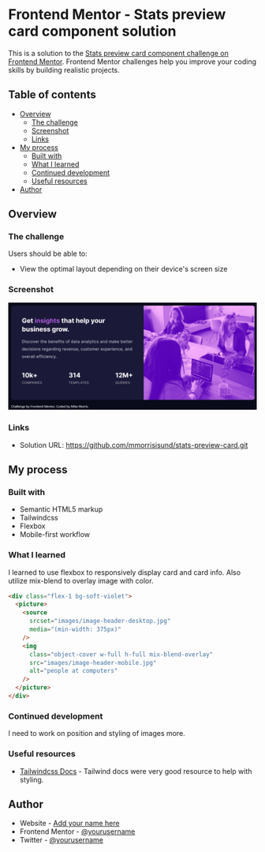 # Frontend Mentor - Stats preview card component solution

This is a solution to the [Stats preview card component challenge on Frontend Mentor](https://www.frontendmentor.io/challenges/stats-preview-card-component-8JqbgoU62). Frontend Mentor challenges help you improve your coding skills by building realistic projects.

## Table of contents

- [Overview](#overview)
  - [The challenge](#the-challenge)
  - [Screenshot](#screenshot)
  - [Links](#links)
- [My process](#my-process)
  - [Built with](#built-with)
  - [What I learned](#what-i-learned)
  - [Continued development](#continued-development)
  - [Useful resources](#useful-resources)
- [Author](#author)

## Overview

### The challenge

Users should be able to:

- View the optimal layout depending on their device's screen size

### Screenshot

![](./screenshot.jpg)

### Links

- Solution URL: https://github.com/mmorrisisund/stats-preview-card.git

## My process

### Built with

- Semantic HTML5 markup
- Tailwindcss
- Flexbox
- Mobile-first workflow

### What I learned

I learned to use flexbox to responsively display card and card info. Also utilize mix-blend to overlay image with color.

```html
<div class="flex-1 bg-soft-violet">
  <picture>
    <source
      srcset="images/image-header-desktop.jpg"
      media="(min-width: 375px)"
    />
    <img
      class="object-cover w-full h-full mix-blend-overlay"
      src="images/image-header-mobile.jpg"
      alt="people at computers"
    />
  </picture>
</div>
```

### Continued development

I need to work on position and styling of images more.

### Useful resources

- [Tailwindcss Docs](https://tailwindcss.com/docs) - Tailwind docs were very good resource to help with styling.

## Author

- Website - [Add your name here](https://www.your-site.com)
- Frontend Mentor - [@yourusername](https://www.frontendmentor.io/profile/yourusername)
- Twitter - [@yourusername](https://www.twitter.com/yourusername)
